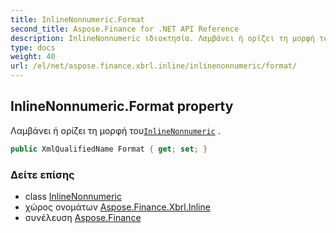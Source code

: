 ```yaml
---
title: InlineNonnumeric.Format
second_title: Aspose.Finance for .NET API Reference
description: InlineNonnumeric ιδιοκτησία. Λαμβάνει ή ορίζει τη μορφή τουInlineNonnumeric .
type: docs
weight: 40
url: /el/net/aspose.finance.xbrl.inline/inlinenonnumeric/format/
---
```

## InlineNonnumeric.Format property

Λαμβάνει ή ορίζει τη μορφή του[`InlineNonnumeric`](../) .

```csharp
public XmlQualifiedName Format { get; set; }
```

### Δείτε επίσης

* class [InlineNonnumeric](../)
* χώρος ονομάτων [Aspose.Finance.Xbrl.Inline](../../inlinenonnumeric/)
* συνέλευση [Aspose.Finance](../../../)


